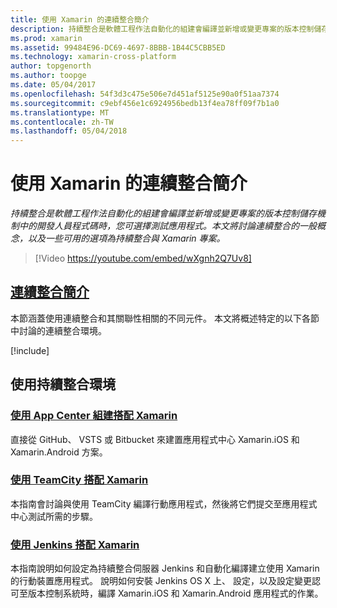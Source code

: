 ```yaml
---
title: 使用 Xamarin 的連續整合簡介
description: 持續整合是軟體工程作法自動化的組建會編譯並新增或變更專案的版本控制儲存機制中的開發人員程式碼時，您可選擇測試應用程式。 本文將討論連續整合的一般概念，以及一些可用的選項為持續整合與 Xamarin 專案。
ms.prod: xamarin
ms.assetid: 99484E96-DC69-4697-8BBB-1B44C5CBB5ED
ms.technology: xamarin-cross-platform
author: topgenorth
ms.author: toopge
ms.date: 05/04/2017
ms.openlocfilehash: 54f3d3c475e506e7d451af5125e90a0f51aa7374
ms.sourcegitcommit: c9ebf456e1c6924956bedb13f4ea78ff09f7b1a0
ms.translationtype: MT
ms.contentlocale: zh-TW
ms.lasthandoff: 05/04/2018
---
```

# <a name="introduction-to-continuous-integration-with-xamarin"></a>使用 Xamarin 的連續整合簡介

_持續整合是軟體工程作法自動化的組建會編譯並新增或變更專案的版本控制儲存機制中的開發人員程式碼時，您可選擇測試應用程式。本文將討論連續整合的一般概念，以及一些可用的選項為持續整合與 Xamarin 專案。_

> [!Video https://youtube.com/embed/wXgnh2Q7Uv8]


##  <a name="introduction-to-continuous-integrationtoolsciintro-to-cimd"></a>[連續整合簡介](~/tools/ci/intro-to-ci.md)

本節涵蓋使用連續整合和其關聯性相關的不同元件。 本文將概述特定的以下各節中討論的連續整合環境。

[!include[](~/tools/ci/includes/firewall-information.md)]

## <a name="working-with-continuous-integration-environments"></a>使用持續整合環境


### <a name="using-app-center-build-with-xamarinappcenterbuildxamarin"></a>[使用 App Center 組建搭配 Xamarin](/appcenter/build/xamarin/)

直接從 GitHub、 VSTS 或 Bitbucket 來建置應用程式中心 Xamarin.iOS 和 Xamarin.Android 方案。

### <a name="using-teamcity-with-xamarintoolsciteamcitymd"></a>[使用 TeamCity 搭配 Xamarin](~/tools/ci/teamcity.md)

本指南會討論與使用 TeamCity 編譯行動應用程式，然後將它們提交至應用程式中心測試所需的步驟。

### <a name="using-jenkins-with-xamarintoolscijenkins-walkthroughmd"></a>[使用 Jenkins 搭配 Xamarin](~/tools/ci/jenkins-walkthrough.md)

本指南說明如何設定為持續整合伺服器 Jenkins 和自動化編譯建立使用 Xamarin 的行動裝置應用程式。 說明如何安裝 Jenkins OS X 上、 設定，以及設定變更認可至版本控制系統時，編譯 Xamarin.iOS 和 Xamarin.Android 應用程式的作業。
